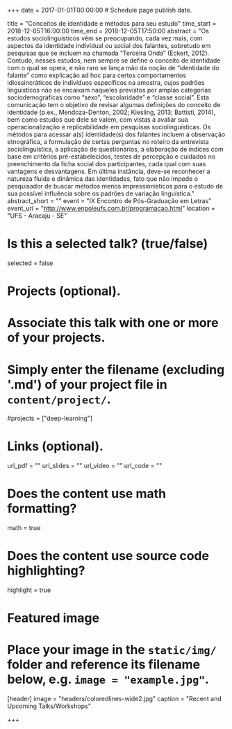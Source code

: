 +++
date = 2017-01-01T00:00:00  # Schedule page publish date.

title = "Conceitos de identidade e métodos para seu estudo"
time_start = 2018-12-05T16:00:00
time_end = 2018-12-05T17:50:00
abstract = "Os estudos sociolinguísticos vêm se preocupando, cada vez mais, com aspectos da identidade individual ou social dos falantes, sobretudo em pesquisas que se incluem na chamada “Terceira Onda” (Eckert, 2012). Contudo, nesses estudos, nem sempre se define o conceito de identidade com o qual se opera, e não raro se lança mão da noção de “identidade do falante” como explicação ad hoc para certos comportamentos idiossincráticos de indivíduos específicos na amostra, cujos padrões linguísticos não se encaixam naqueles previstos por amplas categorias sociodemográficas como “sexo”, “escolaridade” e “classe social”. Esta comunicação tem o objetivo de revisar algumas definições do conceito de identidade (p.ex., Mendoza-Denton, 2002; Kiesling, 2013; Battisti, 2014), bem como estudos que dele se valem, com vistas a avaliar sua operacionalização e replicabilidade em pesquisas sociolinguísticas. Os métodos para acessar a(s) identidade(s) dos falantes incluem a observação etnográfica, a formulação de certas perguntas no roteiro da entrevista sociolinguística, a aplicação de questionários, a elaboração de índices com base em critérios pré-estabelecidos, testes de percepção e cuidados no preenchimento da ficha social dos participantes, cada qual com suas vantagens e desvantagens. Em última instância, deve-se reconhecer a natureza fluida e dinâmica das identidades, fato que não impede o pesquisador de buscar métodos menos impressionísticos para o estudo de sua possível influência sobre os padrões de variação linguística."
abstract_short = ""
event = "IX Encontro de Pós-Graduação em Letras"
event_url = "http://www.enpoleufs.com.br/programacao.html"
location = "UFS - Aracaju - SE"

# Is this a selected talk? (true/false)
selected = false

# Projects (optional).
#   Associate this talk with one or more of your projects.
#   Simply enter the filename (excluding '.md') of your project file in `content/project/`.
#projects = ["deep-learning"]

# Links (optional).
url_pdf = ""
url_slides = ""
url_video = ""
url_code = ""

# Does the content use math formatting?
math = true

# Does the content use source code highlighting?
highlight = true

# Featured image
# Place your image in the `static/img/` folder and reference its filename below, e.g. `image = "example.jpg"`.
[header]
image = "headers/coloredlines-wide2.jpg"
caption = "Recent and Upcoming Talks/Workshops"

+++


